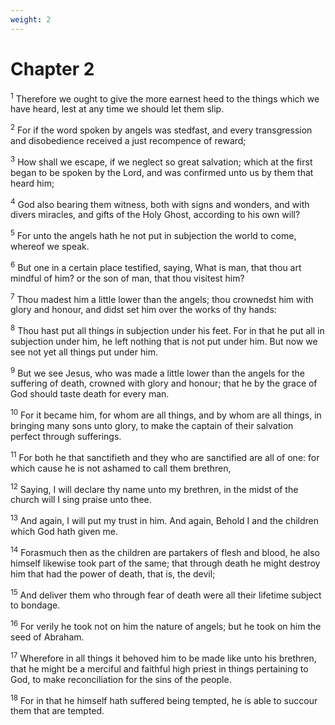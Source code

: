```yaml
---
weight: 2
---
```


# Chapter 2

<sup>1</sup> Therefore we ought to give the more earnest heed to the things which we have heard, lest at any time we should let them slip. 

<sup>2</sup> For if the word spoken by angels was stedfast, and every transgression and disobedience received a just recompence of reward; 

<sup>3</sup> How shall we escape, if we neglect so great salvation; which at the first began to be spoken by the Lord, and was confirmed unto us by them that heard him; 

<sup>4</sup> God also bearing them witness, both with signs and wonders, and with divers miracles, and gifts of the Holy Ghost, according to his own will? 

<sup>5</sup> For unto the angels hath he not put in subjection the world to come, whereof we speak. 

<sup>6</sup> But one in a certain place testified, saying, What is man, that thou art mindful of him? or the son of man, that thou visitest him? 

<sup>7</sup> Thou madest him a little lower than the angels; thou crownedst him with glory and honour, and didst set him over the works of thy hands: 

<sup>8</sup> Thou hast put all things in subjection under his feet. For in that he put all in subjection under him, he left nothing that is not put under him. But now we see not yet all things put under him. 

<sup>9</sup> But we see Jesus, who was made a little lower than the angels for the suffering of death, crowned with glory and honour; that he by the grace of God should taste death for every man. 

<sup>10</sup> For it became him, for whom are all things, and by whom are all things, in bringing many sons unto glory, to make the captain of their salvation perfect through sufferings. 

<sup>11</sup> For both he that sanctifieth and they who are sanctified are all of one: for which cause he is not ashamed to call them brethren, 

<sup>12</sup> Saying, I will declare thy name unto my brethren, in the midst of the church will I sing praise unto thee. 

<sup>13</sup> And again, I will put my trust in him. And again, Behold I and the children which God hath given me. 

<sup>14</sup> Forasmuch then as the children are partakers of flesh and blood, he also himself likewise took part of the same; that through death he might destroy him that had the power of death, that is, the devil; 

<sup>15</sup> And deliver them who through fear of death were all their lifetime subject to bondage. 

<sup>16</sup> For verily he took not on him the nature of angels; but he took on him the seed of Abraham. 

<sup>17</sup> Wherefore in all things it behoved him to be made like unto his brethren, that he might be a merciful and faithful high priest in things pertaining to God, to make reconciliation for the sins of the people. 

<sup>18</sup> For in that he himself hath suffered being tempted, he is able to succour them that are tempted. 


